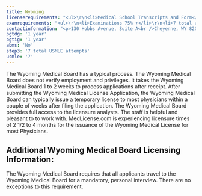 ```yaml
---
title: Wyoming
licenserequirements: "<ul>\r\n<li>Medical School Transcripts and Form</li>\r\n<li>All USA/Canadian PGY Training</li>\r\n<li>3 Physician References</li>\r\n<li>All State Medical Licenses (past/present)</li>\r\n<li>All National/State Examination Scores</li>\r\n<li>ECFMG Certification (Required for IMG's)</li>\r\n<li>NPDB-HIPDB Report</li>\r\n<li>DEA Registration</li>\r\n</ul>"
examrequirements: "<ul>\r\n<li>Examinations 75% +</li>\r\n<li>7 total attempts on all Steps Combined</li>\r\n<li>7 year limit - USMLE</li>\r\n<li>1 year PGY for USA Grads</li>\r\n<li>1 year PGY for Non-USA Grads</li>\r\n<li>State Exam Accepted if Pre-1975</li>\r\n<li>No SPEX Exam Requirement</li>\r\n</ul>"
contactinformation: "<p>130 Hobbs Avenue, Suite A<br />Cheyenne, WY 82002<br />Phone: (307) 778-7053<br />Fax: (307) 778-2069</p>\r\n<p><a href=\"http://wyomedboard.wyo.gov/\">wyomedboard.state.wy.us</a></p>"
pgtdg: '1 year'
pgtig: '1 year'
abms: 'No'
step3: '7 total USMLE attempts'
usmle: '7'
---
```


<p>The Wyoming Medical Board has a typical process. The Wyoming Medical Board does not verify employment and privileges. It takes the Wyoming Medical Board 1 to 2 weeks to process applications after receipt. After submitting the Wyoming Medical License Application, the Wyoming Medical Board can typically issue a temporary license to most physicians within a couple of weeks after filing the application. The Wyoming Medical Board provides full access to the licensure analysts. The staff is helpful and pleasant to to work with. MedLicense.com is experiencing licensure times of 2 1/2 to 4 months for the issuance of the Wyoming Medical License for most Physicians.</p>
<h2 id="mcetoc_1ce9oo2l90">Additional Wyoming Medical Board Licensing Information:</h2>
<p>The Wyoming Medical Board requires that all applicants travel to the Wyoming Medical Board for a mandatory, personal interview. There are no exceptions to this requirement.</p>